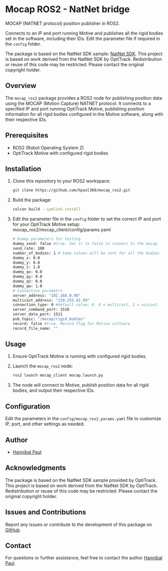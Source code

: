# Mocap ROS2 - NatNet bridge

MOCAP (NATNET protocol) position publisher in ROS2.

Connects to an IP and port running Motive and publishes all the rigid bodies set in the software, including their IDs. Edit the parameter file if required in the `config` folder.

The package is based on the NatNet SDK sample: [NatNet SDK](https://optitrack.com/support/downloads/developer-tools.html#natnet-sdk).
This project is based on work derived from the NatNet SDK by OptiTrack. Redistribution or reuse of this code may be restricted. Please contact the original copyright holder.


## Overview

The `mocap_ros2` package provides a ROS2 node for publishing position data using the MOCAP (Motion Capture) NATNET protocol. It connects to a specified IP and port running OptiTrack Motive, publishing position information for all rigid bodies configured in the Motive software, along with their respective IDs.

## Prerequisites

- ROS2 (Robot Operating System 2)
- OptiTrack Motive with configured rigid bodies

## Installation

1. Clone this repository to your ROS2 workspace:

    ```bash
    git clone https://github.com/hpaul360/mocap_ros2.git
    ```

2. Build the package:

    ```bash
    colcon build --symlink-install
    ```

3. Edit the parameter file in the `config` folder to set the correct IP and port for your OptiTrack Motive setup: mocap_ros2/mocap_client/config/params.yaml
   ```bash
   # Dummy parameters for testing
   dummy_send: false #true. Set it to false to connect to the mocap.
   send_rate: 100
   number_of_bodies: 1 # Same values will be sent for all the bodies
   dummy_x: 0.0
   dummy_y: 0.0
   dummy_z: 1.0
   dummy_qx: 0.0
   dummy_qy: 0.0
   dummy_qz: 0.0
   dummy_qw: 1.0
   # Connection parametrs
   server_address: "192.168.0.98"
   multicast_address: "239.255.42.99"
   connection_type: 0 #default value: 0. 0 = multicast, 1 = unicast.
   server_command_port: 1510
   server_data_port: 1511
   pub_topic: "/mocap/rigid_bodies"
   record: false #true. Record flag for Motive software 
   record_file_name: ""
   ```

## Usage

1. Ensure OptiTrack Motive is running with configured rigid bodies.
2. Launch the `mocap_ros2` node:

    ```bash
    ros2 launch mocap_client mocap.launch.py
    ```

3. The node will connect to Motive, publish position data for all rigid bodies, and output their respective IDs.

## Configuration

Edit the parameters in the `config/mocap_ros2_params.yaml` file to customize IP, port, and other settings as needed.

## Author
- [Hannibal Paul](https://github.com/hpaul360)
  
## Acknowledgments

The package is based on the NatNet SDK sample provided by OptiTrack.
This project is based on work derived from the NatNet SDK by OptiTrack. Redistribution or reuse of this code may be restricted. Please contact the original copyright holder.

## Issues and Contributions

Report any issues or contribute to the development of this package on [GitHub](https://github.com/hpaul360/mocap_ros2).

## Contact

For questions or further assistance, feel free to contact the author [Hannibal Paul](https://hannibalpaul.com/).
